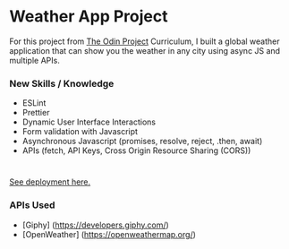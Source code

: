 # Weather App Project

For this project from [The Odin Project](https://www.theodinproject.com/) Curriculum, I built a global weather application that can show you the weather in any city using async JS and multiple APIs.

### New Skills / Knowledge
- ESLint
- Prettier
- Dynamic User Interface Interactions
- Form validation with Javascript
- Asynchronous Javascript (promises, resolve, reject, .then, await)
- APIs (fetch, API Keys, Cross Origin Resource Sharing (CORS))
  
#
[See deployment here.](https://spuddister.github.io/to-do-list-project/)


### APIs Used
- [Giphy] (https://developers.giphy.com/)
- [OpenWeather] (https://openweathermap.org/)
